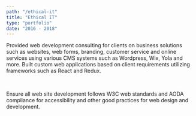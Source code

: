 ```yaml
---
path: "/ethical-it"
title: "Ethical IT"
type: "portfolio"
date: "2016 - 2018"
---
```


Provided web development consulting for clients on business solutions
such as websites, web forms, branding, customer service and online
services using various CMS systems such as Wordpress, Wix, Yola and more.
Built custom web applications based on client requirements utilizing
frameworks such as React and Redux.

</br>


Ensure all web site development follows W3C web standards and AODA
compliance for accessibility and other good practices for web design and
development.
